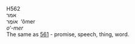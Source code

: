 <body>
  <p>H562<br>  אמר  <br> אוֹמֶר  ‎  ‘ômer  <br><i>o‘-mer </i><br>The same as <a href="h0561.htm">561</a>  - promise, speech, thing, word.<br></p>
 </body>